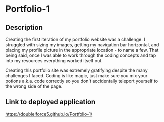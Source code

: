 # Portfolio-1

## Description 

Creating the first iteration of my portfolio website was a challenge. 
I struggled with sizing my images, getting my navigation bar horizontal, and placing my profile picture in the appropriate location - to name a few. That being said, once I was able to work through the coding concepts and tap into my resources everything worked itself out. 

Creating this portfolio site was extremely gratifying despite the many challenges I faced. Coding is like magic, just make sure you mix your potions a.k.a. code correctly so you don't accidentally teleport yourself to the wrong side of the page. 

## Link to deployed application

https://doublelforce5.github.io/Portfolio-1/
